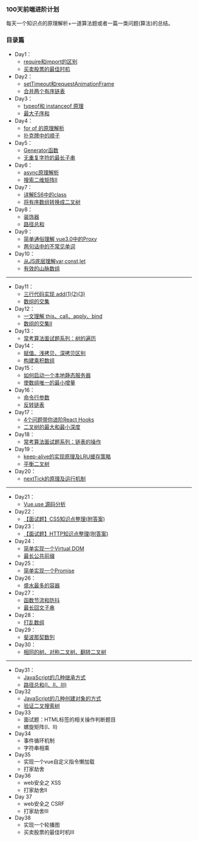 
### 100天前端进阶计划
每天一个知识点的原理解析+一道算法题或者一篇一类问题(算法)的总结。

### 目录篇

- Day1：
    - [require和import的区别](./001/import和require.md)
    - [买卖股票的最佳时机](./001/买卖股票的最佳时机.md)
- Day2：
    - [setTimeout和requestAnimationFrame](./合并两个有序链表.md)
    - [合并两个有序链表](./002/合并两个有序链表.md)
- Day3：
    - [typeof和 instanceof 原理](./003/typeof和instanceof原理.md)
    - [最大子序和](./003/最大子序和.md)
- Day4：
    - [for of 的原理解析](./004/for...of原理解析.md)
    - [扑克牌中的顺子](./004/扑克牌中的顺子.md)
- Day5：
    - [Generator函数](./005/Generator函数.md)
    - [无重复字符的最长子串](./005/无重复字符的最长子串.md)
- Day6：
    - [async原理解析](./006/async原理解析.md)
    - [搜索二维矩阵II](./006/搜索二维矩阵II.md)
- Day7：
   - [详解ES6中的class](./007/详解ES6中的class.md)
   - [将有序数组转换成二叉树](./007/将有序数组转换成二叉树.md) 
- Day8：
   - [装饰器](./008/装饰器.md)
   - [路径总和](./008/路径总和.md)
- Day9：
   - [简单通俗理解 vue3.0中的Proxy](./009/简单通俗理解vue3.0中的Proxy.md)
   - [两句话中的不常见单词](./009/两句话中的不常见单词.md)
- Day10：
   - [从JS底层理解var,const,let](./010/从JS底层理解var,const,let.md)
   - [有效的山脉数组](./010/有效的山脉数组.md)
---

- Day11：
   - [三行代码实现 add(1)(2)(3)](./011/三行代码实现add(1)(2)(3).md)
   - [数组的交集](./011/数组的交集.md)
- Day12：
   - [一文理解 this、call、apply、bind](./012/一文理解this&call&apply&bind.md)
   - [数组的交集II](./012/数组的交集II.md)
- Day13：
   - [常考算法面试题系列：树的遍历](./013/常考算法面试题系列-树的遍历.md)
- Day14：
   - [赋值、浅拷贝、深拷贝区别](./014/赋值、浅拷贝、深拷贝区别.md)
   - [构建乘积数组](./013/构建乘积数组.md)
- Day15：
   - [如何启动一个本地静态服务器](./015/如何启动一个本地静态服务器.md)
   - [使数组唯一的最小增量](./使数组唯一的最小增量.md)
- Day16：
   - [命令行参数](./016/命令行参数.md)
   - [反转链表](./016/反转链表.md)
- Day17：
   - [4个问题带你进阶React Hooks](./017/4个问题带你进阶ReactHooks.md)
   - [二叉树的最大和最小深度](./017/二叉树的最大和最小深度.md)
- Day18：
   - [常考算法面试题系列：链表的操作](./018/常考算法面试题系列-链表的操作.md)
- Day19：
   - [keep-alive的实现原理及LRU缓存策略](./019/keep-alive的实现原理及LRU缓存策略.md)
   - [平衡二叉树](./019/平衡二叉树.md)
- Day20：
   - [nextTick的原理及运行机制](./020/nextTick的原理及运行机制.md)
---

- Day21：
   - [Vue.use 源码分析](https://github.com/funnycoderstar/blog/issues/124)
- Day22：
   - [【面试题】CSS知识点整理(附答案) ](https://github.com/funnycoderstar/blog/issues/126)
- Day23：
   - [【面试题】HTTP知识点整理(附答案)](https://github.com/funnycoderstar/blog/issues/127)
- Day24：
   - [简单实现一个Virtual DOM](https://github.com/funnycoderstar/blog/issues/130)
   - [最长公共前缀](https://github.com/funnycoderstar/leetcode/issues/65)
- Day25：
   - [简单实现一个Promise](https://github.com/funnycoderstar/blog/issues/49)
- Day26：
   - [盛水最多的容器](https://github.com/funnycoderstar/leetcode/issues/66)
- Day27：
   - [函数节流和防抖](https://github.com/funnycoderstar/blog/issues/132)
   - [最长回文子串](https://github.com/funnycoderstar/leetcode/issues/67)
- Day28：
   - [打乱数组](https://github.com/funnycoderstar/leetcode/issues/68)
- Day29：
   - [斐波那契数列](./029/斐波那契数列.md)
- Day30：
   - [相同的树、对称二叉树、翻转二叉树](./030/相同的树、对称二叉树、翻转二叉树.md)

---

- Day31：
   - [JavaScript的几种继承方式](./031/JavaScript的几种继承方式.md)
   - [路径总和(I、II、III)](./031/路径总和(I、II、III).md)  
- Day32
   - [JavaScript的几种创建对象的方式](./032/JavaScript的几种创建对象的方式.md)
   - [验证二叉搜索树](./032/验证二叉搜索树.md)
- Day33
   - 面试题：HTML标签的相关操作判断题目
   - 螺旋矩阵(I、II)
- Day34
   - 事件循环机制
   - 字符串相乘
- Day35
   - 实现一个vue自定义指令懒加载
   - 打家劫舍
- Day36
   - web安全之 XSS
   - 打家劫舍II
- Day 37
   - web安全之 CSRF
   - 打家劫舍III
- Day38
   - 实现一个轮播图
   - 买卖股票的最佳时机III
